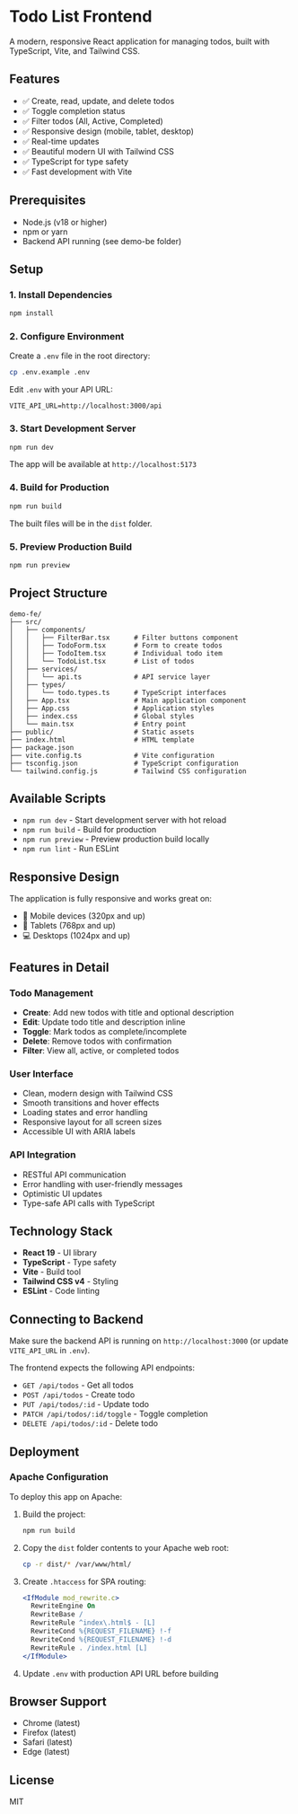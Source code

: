 # Todo List Frontend

A modern, responsive React application for managing todos, built with TypeScript, Vite, and Tailwind CSS.

## Features

- ✅ Create, read, update, and delete todos
- ✅ Toggle completion status
- ✅ Filter todos (All, Active, Completed)
- ✅ Responsive design (mobile, tablet, desktop)
- ✅ Real-time updates
- ✅ Beautiful modern UI with Tailwind CSS
- ✅ TypeScript for type safety
- ✅ Fast development with Vite

## Prerequisites

- Node.js (v18 or higher)
- npm or yarn
- Backend API running (see demo-be folder)

## Setup

### 1. Install Dependencies

```bash
npm install
```

### 2. Configure Environment

Create a `.env` file in the root directory:

```bash
cp .env.example .env
```

Edit `.env` with your API URL:

```env
VITE_API_URL=http://localhost:3000/api
```

### 3. Start Development Server

```bash
npm run dev
```

The app will be available at `http://localhost:5173`

### 4. Build for Production

```bash
npm run build
```

The built files will be in the `dist` folder.

### 5. Preview Production Build

```bash
npm run preview
```

## Project Structure

```
demo-fe/
├── src/
│   ├── components/
│   │   ├── FilterBar.tsx      # Filter buttons component
│   │   ├── TodoForm.tsx       # Form to create todos
│   │   ├── TodoItem.tsx       # Individual todo item
│   │   └── TodoList.tsx       # List of todos
│   ├── services/
│   │   └── api.ts             # API service layer
│   ├── types/
│   │   └── todo.types.ts      # TypeScript interfaces
│   ├── App.tsx                # Main application component
│   ├── App.css                # Application styles
│   ├── index.css              # Global styles
│   └── main.tsx               # Entry point
├── public/                    # Static assets
├── index.html                 # HTML template
├── package.json
├── vite.config.ts             # Vite configuration
├── tsconfig.json              # TypeScript configuration
└── tailwind.config.js         # Tailwind CSS configuration
```

## Available Scripts

- `npm run dev` - Start development server with hot reload
- `npm run build` - Build for production
- `npm run preview` - Preview production build locally
- `npm run lint` - Run ESLint

## Responsive Design

The application is fully responsive and works great on:

- 📱 Mobile devices (320px and up)
- 📱 Tablets (768px and up)
- 💻 Desktops (1024px and up)

## Features in Detail

### Todo Management
- **Create**: Add new todos with title and optional description
- **Edit**: Update todo title and description inline
- **Toggle**: Mark todos as complete/incomplete
- **Delete**: Remove todos with confirmation
- **Filter**: View all, active, or completed todos

### User Interface
- Clean, modern design with Tailwind CSS
- Smooth transitions and hover effects
- Loading states and error handling
- Responsive layout for all screen sizes
- Accessible UI with ARIA labels

### API Integration
- RESTful API communication
- Error handling with user-friendly messages
- Optimistic UI updates
- Type-safe API calls with TypeScript

## Technology Stack

- **React 19** - UI library
- **TypeScript** - Type safety
- **Vite** - Build tool
- **Tailwind CSS v4** - Styling
- **ESLint** - Code linting

## Connecting to Backend

Make sure the backend API is running on `http://localhost:3000` (or update `VITE_API_URL` in `.env`).

The frontend expects the following API endpoints:
- `GET /api/todos` - Get all todos
- `POST /api/todos` - Create todo
- `PUT /api/todos/:id` - Update todo
- `PATCH /api/todos/:id/toggle` - Toggle completion
- `DELETE /api/todos/:id` - Delete todo

## Deployment

### Apache Configuration

To deploy this app on Apache:

1. Build the project:
   ```bash
   npm run build
   ```

2. Copy the `dist` folder contents to your Apache web root:
   ```bash
   cp -r dist/* /var/www/html/
   ```

3. Create `.htaccess` for SPA routing:
   ```apache
   <IfModule mod_rewrite.c>
     RewriteEngine On
     RewriteBase /
     RewriteRule ^index\.html$ - [L]
     RewriteCond %{REQUEST_FILENAME} !-f
     RewriteCond %{REQUEST_FILENAME} !-d
     RewriteRule . /index.html [L]
   </IfModule>
   ```

4. Update `.env` with production API URL before building

## Browser Support

- Chrome (latest)
- Firefox (latest)
- Safari (latest)
- Edge (latest)

## License

MIT
